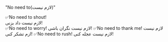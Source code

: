  "No need to(لازم نیست)"
<br>

✅No need to shout!<br>
لازم نیست داد بزنی!<br>
✅No need to worry!
لازم نیست نگران باشی!
✅No need to thank me!
لازم نیست ازم تشکر کنی!
✅No need to rush!
لازم نیست عجله کنی!

